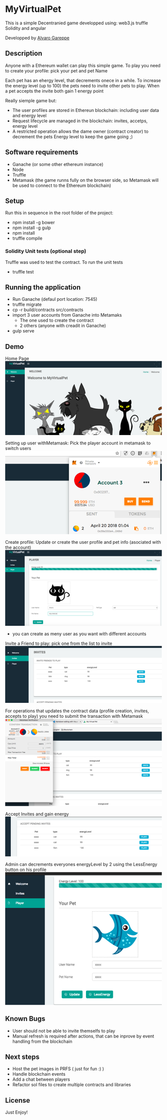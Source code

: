 # MyVirtualPet

This is a simple Decentranied game developped using: web3.js truffle Solidity and angular

Developped by [Alvaro Gareppe](https://www.linkedin.com/in/agareppe/)

## Description
Anyone with a Ethereum wallet can play this simple game. To play you need to create your profile: pick your pet and pet Name

Each pet has an ehergy level, that decrements onece in a while. To increase the energy level (up to 100) the pets need to invite other pets to play. When a pet accepts the invite both gain 1 energy point

Really siemple game but:
- The user profiles are stored in Ethereun blockchain: including user data and energy level
- Request lifecycle are managed in the blockchain: invites, accetps, energy level
- A restricted operation allows the dame owner (contract creator) to decrement the pets Energy level to keep the game going ;)


## Software requirements
- Ganache (or some other ethereum instance)
- Node 
- Truffle
- Metamask (the game runns fully on the browser side, so Metamask will be used to connect to the Ethereum blockchain)

## Setup
Run this in sequence in the root folder of the project:
- npm install -g bower
- npm install -g gulp
- npm install
- truffle compile

### Solidity Unit tests (optional step)
Truffle was used to test the contract. To run the unit tests
- truffle test

## Running the application
- Run Ganache (defaul port location: 7545)
- truffle migrate
- cp -r build/contracts src/contracts
- import 3 user accounts from Ganache into Metamaks
    -   The one used to create the contract 
    -   2 others (anyone with creadit in Ganache)
- gulp serve    

## Demo

Home Page
![alt text](docs/Home.png "Home page")

Setting up user withMetamask: Pick the player account in metamask to switch users
![alt text](docs/PlayerMetamask.png "")

Create profile: Update or create the user profile and pet info (asociated with the account)
![alt text](docs/PlayerProfile.png "")

* you can create as meny user as you want with different accounts

Invite a Friend to play: pick one from the list to invite
![alt text](docs/Invite.png "")

For operations that updates the contract data (profile creation, invites, accepts to play) you need to submit the transaction with Metamask
![alt text](docs/MetaMaskTransaction.png "")


Accept Invites and gain energy 
![alt text](docs/AcceptInvite.png "")


Admin can decrements everyones energyLevel by 2 using the LessEnergy button on his profile
![alt text](docs/LessEnergy.png "")

## Known Bugs
- User should not be able to invite themselfs to play
- Manual refresh is required after actions, that can be inprove by event handling from the blockchain


## Next steps
- Host the pet images in PRFS ( just for fun :) )
- Handle blockchain events
- Add a chat between players
- Refactor sol files to create multiple contracts and libraries

License
-------------
Just Enjoy!


